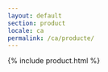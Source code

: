 ```yaml
---
layout: default
section: product
locale: ca
permalink: /ca/producte/
---
```


{% include product.html %}
